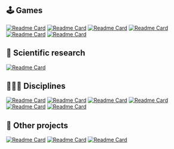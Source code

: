 
## 🕹 Games

[![Readme Card](https://github-readme-stats.vercel.app/api/pin/?username=coetus-jd&repo=beehive-attack&show_owner=true&hide_border=true&theme=dark)](https://github.com/coetus-jd/beehive-attack)
[![Readme Card](https://github-readme-stats.vercel.app/api/pin/?username=coetus-jd&repo=libertatis&show_owner=true&hide_border=true&theme=dark)](https://github.com/coetus-jd/libertatis)
[![Readme Card](https://github-readme-stats.vercel.app/api/pin/?username=coetus-jd&repo=marco-polo&show_owner=true&hide_border=true&theme=dark)](https://github.com/coetus-jd/marco-polo)
[![Readme Card](https://github-readme-stats.vercel.app/api/pin/?username=coetus-jd&repo=death-star-raid&show_owner=true&hide_border=true&theme=dark)](https://github.com/coetus-jd/death-star-raid)
[![Readme Card](https://github-readme-stats.vercel.app/api/pin/?username=coetus-jd&repo=unconventional-game&show_owner=true&hide_border=true&theme=dark)](https://github.com/coetus-jd/unconventional-game)
[![Readme Card](https://github-readme-stats.vercel.app/api/pin/?username=coetus-jd&repo=push-to-the-limit&show_owner=true&hide_border=true&theme=dark)](https://github.com/coetus-jd/push-to-the-limit)

## 🧪 Scientific research
[![Readme Card](https://github-readme-stats.vercel.app/api/pin/?username=pferreirafabricio&repo=ai-big-data-quantum&show_owner=true&hide_border=true&theme=dark)](https://github.com/pferreirafabricio/ai-big-data-quantum)

## 👩🏻‍🏫 Disciplines
[![Readme Card](https://github-readme-stats.vercel.app/api/pin/?username=coetus-jd&repo=graphic-computing&show_owner=true&hide_border=true&theme=dark)](https://github.com/coetus-jd/graphic-computing)
[![Readme Card](https://github-readme-stats.vercel.app/api/pin/?username=pferreirafabricio&repo=graphic-computing&show_owner=true&hide_border=true&theme=dark)](https://github.com/pferreirafabricio/graphic-computing)
[![Readme Card](https://github-readme-stats.vercel.app/api/pin/?username=coetus-jd&repo=mobile-games&show_owner=true&hide_border=true&theme=dark)](https://github.com/coetus-jd/mobile-games)
[![Readme Card](https://github-readme-stats.vercel.app/api/pin/?username=coetus-jd&repo=unity-physics&show_owner=true&hide_border=true&theme=dark)](https://github.com/coetus-jd/unity-physics)
[![Readme Card](https://github-readme-stats.vercel.app/api/pin/?username=pferreirafabricio&repo=animation-and-sound&show_owner=true&hide_border=true&theme=dark)](https://github.com/pferreirafabricio/animation-and-sound)
[![Readme Card](https://github-readme-stats.vercel.app/api/pin/?username=pferreirafabricio&repo=digital-games-for-web&show_owner=true&hide_border=true&theme=dark)](https://github.com/pferreirafabricio/digital-games-for-web)

## 🧠 Other projects
[![Readme Card](https://github-readme-stats.vercel.app/api/pin/?username=coetus-jd&repo=a-frame-vr&show_owner=true&hide_border=true&theme=dark)](https://github.com/coetus-jd/a-frame-vr)
[![Readme Card](https://github-readme-stats.vercel.app/api/pin/?username=pferreirafabricio&repo=animation-and-sound-piano&show_owner=true&hide_border=true&theme=dark)](https://github.com/pferreirafabricio/animation-and-sound-piano)
[![Readme Card](https://github-readme-stats.vercel.app/api/pin/?username=pferreirafabricio&repo=php-pirateCave&show_owner=true&hide_border=true&theme=dark)](https://github.com/pferreirafabricio/php-pirateCave)



